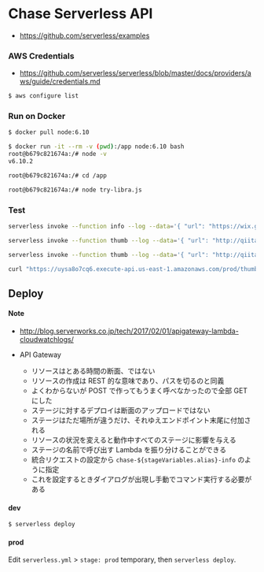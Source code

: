 Chase Serverless API
====================

- https://github.com/serverless/examples


### AWS Credentials

- https://github.com/serverless/serverless/blob/master/docs/providers/aws/guide/credentials.md

```bash
$ aws configure list
```

### Run on Docker

```bash
$ docker pull node:6.10

$ docker run -it --rm -v (pwd):/app node:6.10 bash
root@b679c821674a:/# node -v
v6.10.2

root@b679c821674a:/# cd /app

root@b679c821674a:/# node try-libra.js
```

### Test

```bash
serverless invoke --function info --log --data='{ "url": "https://wix.github.io/react-native-navigation/#/screen-api?id=poptorootparams-" }'
```

```bash
serverless invoke --function thumb --log --data='{ "url": "http://qiita.com/clockmaker/items/2a6ba69ef6e452844adf", "pocket_id": "1698793461", "suggested": "https://qiita-image-store.s3.amazonaws.com/0/2544/8ecf3c51-3ee4-3d81-3666-8f421b2ea12a.jpeg"}'
```

```bash
serverless invoke --function thumb --log --data='{ "url": "http://qiita.com/szk3/items/298dfc8bb86ba802617f", "pocket_id": "1184649995", "suggested": "https://cdn.qiita.com/emoji/twemoji/unicode/1f617.png"}'
```

```bash
curl "https://uysa8o7cq6.execute-api.us-east-1.amazonaws.com/prod/thumb?url=http://yutoma233.hatenablog.com/entry/2017/04/28/073000&pocket_id=1719054137"
```


## Deploy

#### Note

- http://blog.serverworks.co.jp/tech/2017/02/01/apigateway-lambda-cloudwatchlogs/

- API Gateway
  - リソースはとある時間の断面、ではない
  - リソースの作成は REST 的な意味であり、パスを切るのと同義
  - よくわからないが POST で作ってもうまく呼べなかったので全部 GET にした
  - ステージに対するデプロイは断面のアップロードではない
  - ステージはただ場所が違うだけ、それゆえエンドポイント末尾に付加される
  - リソースの状況を変えると動作中すべてのステージに影響を与える
  - ステージの名前で呼び出す Lambda を振り分けることができる
  - 統合リクエストの設定から `chase-${stageVariables.alias}-info` のように指定
  - これを設定するときダイアログが出現し手動でコマンド実行する必要がある


#### dev

```bash
$ serverless deploy
```

#### prod

Edit `serverless.yml` > `stage: prod` temporary, then `serverless deploy`.
